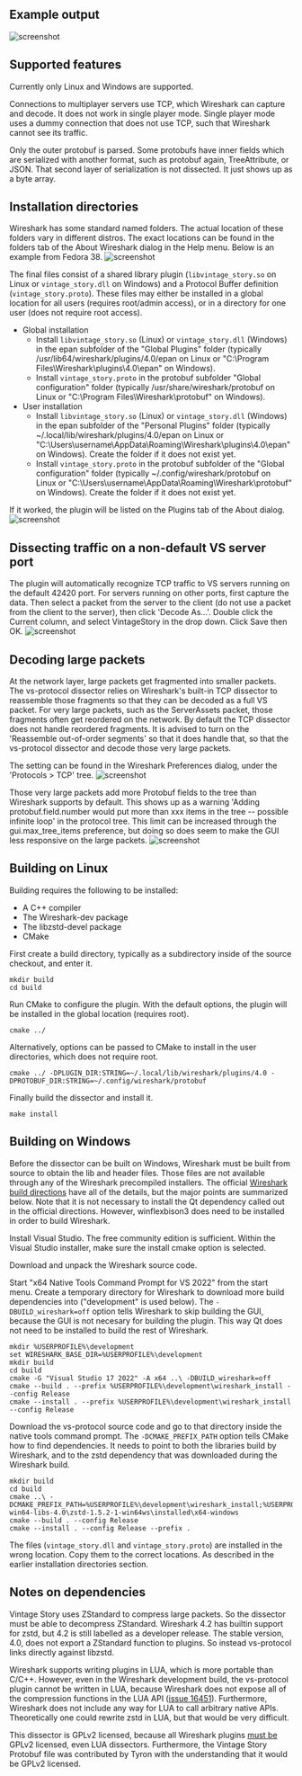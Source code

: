 ## Example output

![screenshot](https://raw.githubusercontent.com/bluelightning32/vs-protocol/main/doc/example1.png)

## Supported features

Currently only Linux and Windows are supported.

Connections to multiplayer servers use TCP, which Wireshark can capture and decode. It does not work in single player mode. Single player mode uses a dummy connection that does not use TCP, such that Wireshark cannot see its traffic.

Only the outer protobuf is parsed. Some protobufs have inner fields which are serialized with another format, such as protobuf again, TreeAttribute, or JSON. That second layer of serialization is not dissected. It just shows up as a byte array.

## Installation directories

Wireshark has some standard named folders. The actual location of these folders vary in different distros. The exact locations can be found in the folders tab of the About Wireshark dialog in the Help menu. Below is an example from Fedora 38.
![screenshot](https://raw.githubusercontent.com/bluelightning32/vs-protocol/main/doc/wireshark_folders.png)

The final files consist of a shared library plugin (`libvintage_story.so` on Linux or `vintage_story.dll` on Windows) and a Protocol Buffer definition (`vintage_story.proto`). These files may either be installed in a global location for all users (requires root/admin access), or in a directory for one user (does not require root access).

* Global installation
    * Install `libvintage_story.so` (Linux) or `vintage_story.dll` (Windows) in the epan subfolder of the "Global Plugins" folder (typically /usr/lib64/wireshark/plugins/4.0/epan on Linux or "C:\Program Files\Wireshark\plugins\4.0\epan" on Windows).
    * Install `vintage_story.proto` in the protobuf subfolder "Global configuration" folder (typically /usr/share/wireshark/protobuf on Linux or "C:\Program Files\Wireshark\protobuf" on Windows).
* User installation
    * Install `libvintage_story.so` (Linux) or `vintage_story.dll` (Windows) in the epan subfolder of the "Personal Plugins" folder (typically ~/.local/lib/wireshark/plugins/4.0/epan on Linux or "C:\Users\username\AppData\Roaming\Wireshark\plugins\4.0\epan" on Windows). Create the folder if it does not exist yet.
    * Install `vintage_story.proto` in the protobuf subfolder of the "Global configuration" folder (typically ~/.config/wireshark/protobuf on Linux or "C:\Users\username\AppData\Roaming\Wireshark\protobuf" on Windows). Create the folder if it does not exist yet.

If it worked, the plugin will be listed on the Plugins tab of the About dialog.
![screenshot](https://raw.githubusercontent.com/bluelightning32/vs-protocol/main/doc/wireshark_plugins.png)

## Dissecting traffic on a non-default VS server port

The plugin will automatically recognize TCP traffic to VS servers running on the default 42420 port. For servers running on other ports, first capture the data. Then select a packet from the server to the client (do not use a packet from the client to the server), then click 'Decode As...'. Double click the Current column, and select VintageStory in the drop down. Click Save then OK.
![screenshot](https://raw.githubusercontent.com/bluelightning32/vs-protocol/main/doc/decode_as.png)

## Decoding large packets

At the network layer, large packets get fragmented into smaller packets. The vs-protocol dissector relies on Wireshark's built-in TCP dissector to reassemble those fragments so that they can be decoded as a full VS packet. For very large packets, such as the ServerAssets packet, those fragments often get reordered on the network. By default the TCP dissector does not handle reordered fragments. It is advised to turn on the 'Reassemble out-of-order segments' so that it does handle that, so that the vs-protocol dissector and decode those very large packets.

The setting can be found in the Wireshark Preferences dialog, under the 'Protocols > TCP' tree.
![screenshot](https://raw.githubusercontent.com/bluelightning32/vs-protocol/main/doc/tcp_preferences.png)

Those very large packets add more Protobuf fields to the tree than Wireshark supports by default. This shows up as a warning 'Adding protobuf.field.number would put more than xxx items in the tree -- possible infinite loop' in the protocol tree. This limit can be increased through the gui.max\_tree\_items preference, but doing so does seem to make the GUI less responsive on the large packets.
![screenshot](https://raw.githubusercontent.com/bluelightning32/vs-protocol/main/doc/max_tree_elements.png)

## Building on Linux

Building requires the following to be installed:
* A C++ compiler
* The Wireshark-dev package
* The libzstd-devel package
* CMake

First create a build directory, typically as a subdirectory inside of the source checkout, and enter it.
```
mkdir build
cd build
```

Run CMake to configure the plugin. With the default options, the plugin will be installed in the global location (requires root).
```
cmake ../
```

Alternatively, options can be passed to CMake to install in the user directories, which does not require root.
```
cmake ../ -DPLUGIN_DIR:STRING=~/.local/lib/wireshark/plugins/4.0 -DPROTOBUF_DIR:STRING=~/.config/wireshark/protobuf
```

Finally build the dissector and install it.
```
make install
```

## Building on Windows

Before the dissector can be built on Windows, Wireshark must be built from source to obtain the lib and header files. Those files are not available through any of the Wireshark precompiled installers. The official [Wireshark build directions](https://www.wireshark.org/docs/wsdg_html_chunked/ChSetupWindows) have all of the details, but the major points are summarized below. Note that it is not necessary to install the Qt dependency called out in the official directions. However, winflexbison3 does need to be installed in order to build Wireshark.

Install Visual Studio. The free community edition is sufficient. Within the Visual Studio installer, make sure the install cmake option is selected.

Download and unpack the Wireshark source code.

Start "x64 Native Tools Command Prompt for VS 2022" from the start menu. Create a temporary directory for Wireshark to download more build dependencies into ("development" is used below). The `-DBUILD_wireshark=off` option tells Wireshark to skip building the GUI, because the GUI is not necesary for building the plugin. This way Qt does not need to be installed to build the rest of Wireshark.
```
mkdir %USERPROFILE%\development
set WIRESHARK_BASE_DIR=%USERPROFILE%\development
mkdir build
cd build
cmake -G "Visual Studio 17 2022" -A x64 ..\ -DBUILD_wireshark=off
cmake --build . --prefix %USERPROFILE%\development\wireshark_install --config Release
cmake --install . --prefix %USERPROFILE%\development\wireshark_install --config Release
```

Download the vs-protocol source code and go to that directory inside the native tools command prompt. The `-DCMAKE_PREFIX_PATH` option tells CMake how to find dependencies. It needs to point to both the libraries build by Wireshark, and to the zstd dependency that was downloaded during the Wireshark build.
```
mkdir build
cd build
cmake ..\ -DCMAKE_PREFIX_PATH=%USERPROFILE%\development\wireshark_install;%USERPROFILE%\development\wireshark-win64-libs-4.0\zstd-1.5.2-1-win64ws\installed\x64-windows
cmake --build . --config Release
cmake --install . --config Release --prefix .
```

The files (`vintage_story.dll` and `vintage_story.proto`) are installed in the wrong location. Copy them to the correct locations. As described in the earlier installation directories section.

## Notes on dependencies

Vintage Story uses ZStandard to compress large packets. So the dissector must be able to decompress ZStandard. Wireshark 4.2 has builtin support for zstd, but 4.2 is still labelled as a developer release. The stable version, 4.0, does not export a ZStandard function to plugins. So instead vs-protocol links directly against libzstd.

Wireshark supports writing plugins in LUA, which is more portable than C/C++. However, even in the Wireshark development build, the vs-protocol plugin cannot be written in LUA, because Wireshark does not expose all of the compression functions in the LUA API ([issue 16451](https://gitlab.com/wireshark/wireshark/-/issues/16451)). Furthermore, Wireshark does not include any way for LUA to call arbitrary native APIs. Theoretically one could rewrite zstd in LUA, but that would be very difficult.

This dissector is GPLv2 licensed, because all Wireshark plugins [must be](https://wiki.wireshark.org/Lua#beware-the-gpl) GPLv2 licensed, even LUA dissectors. Furthermore, the Vintage Story Protobuf file was contributed by Tyron with the understanding that it would be GPLv2 licensed.
